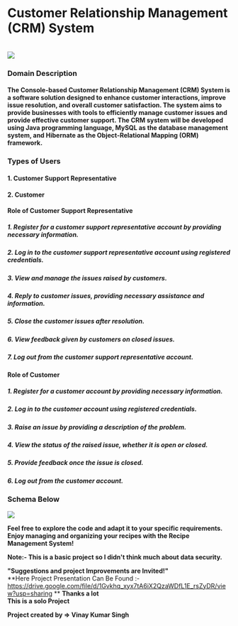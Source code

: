 <h1>Customer Relationship Management (CRM) System</h1>
</br>
<img src = "https://github.com/Guyvinay/discreet-volcano-9320/assets/119345842/f901ab75-d5bb-4455-ade4-9d2e9ba25aea"/>


<h3>Domain Description</h3>
<h4>The Console-based Customer Relationship Management (CRM) System is a software solution designed to enhance customer interactions, improve issue resolution, and overall customer satisfaction. The system aims to provide businesses with tools to efficiently manage customer issues and provide effective customer support. The CRM system will be developed using Java programming language, MySQL as the database management system, and Hibernate as the Object-Relational Mapping (ORM) framework.</h4>
</hr>
<h3>Types of Users</h3>
<h4>1. Customer Support Representative</h4>
<h4>2. Customer</h4>
<h4>Role of Customer Support Representative</h4>
<h5>1. Register for a customer support representative account by providing necessary information.</h5>
<h5>2. Log in to the customer support representative account using registered credentials.</h5>
<h5>3. View and manage the issues raised by customers.</h5> 
<h5>4. Reply to customer issues, providing necessary assistance and information.</h5>
<h5>5. Close the customer issues after resolution.</h5>
<h5>6. View feedback given by customers on closed issues.</h5>
<h5>7. Log out from the customer support representative account.</h5>
</hr>
<h4>Role of Customer</h4>
<h5>1. Register for a customer account by providing necessary information.</h5>
<h5>2. Log in to the customer account using registered credentials.</h5>
<h5>3. Raise an issue by providing a description of the problem.</h5> 
<h5>4. View the status of the raised issue, whether it is open or closed.</h5>
<h5>5. Provide feedback once the issue is closed.</h5>
<h5>6. Log out from the customer account.</h5>

<h3>Schema Below</h3>

<img src="https://github.com/Guyvinay/discreet-volcano-9320/assets/119345842/b45632fe-7033-40a2-a6dc-bc1530f61b16" />
</hr>


**Feel free to explore the code and adapt it to your specific requirements. Enjoy managing and organizing your recipes with the Recipe Management System!**

**Note:- This is a basic project so I didn't think much about data security.**

**"Suggestions and project Improvements are Invited!"**  
  **Here Project Presentation Can Be Found :- https://drive.google.com/file/d/1Gvkhq_xyx7tA6iX2QzaWDfL1E_rsZyDR/view?usp=sharing **
**Thanks a lot**   
**This is a solo Project**

**Project created by => Vinay Kumar Singh**
